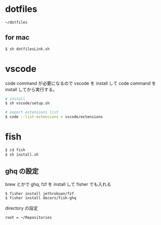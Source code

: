 # dotfiles

```
~/dotfiles
```

## for mac

```bash
$ sh dotfilesLink.sh
```

# vscode

code command が必要になるので vscode を install して code command を install してから実行する。

```bash
# install
$ sh vscode/setup.sh

# export extensions list
$ code --list-extensions > vscode/extensions
```

# fish

```bash
$ cd fish
$ sh install.sh
```

## ghq の設定

brew とかで ghq, fzf を install して fisher でも入れる

```bash
$ fisher install jethrokuan/fzf
$ fisher install decors/fish-ghq
```

directory の設定

```.gitconfig
root = ~/Repositories
```
